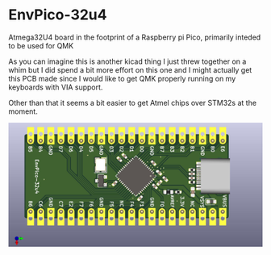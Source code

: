 # EnvPico-32u4
Atmega32U4 board in the footprint of a Raspberry pi Pico, primarily inteded to be used for QMK

As you can imagine this is another kicad thing I just threw together on a whim but I did spend a bit more effort on this one and I might actually get this PCB made since I would like to get QMK properly running on my keyboards with VIA support.

Other than that it seems a bit easier to get Atmel chips over STM32s at the moment.

![picture of PCB](32u4-Pico.jpg)